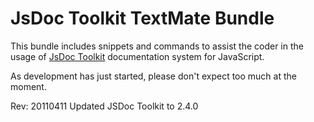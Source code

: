# JsDoc Toolkit TextMate Bundle

This bundle includes snippets and commands to assist the coder in the usage of [JsDoc Toolkit](http://jsdoctoolkit.org/) documentation system for JavaScript.

As development has just started, please don't expect too much at the moment.

Rev: 20110411 Updated JSDoc Toolkit to 2.4.0
